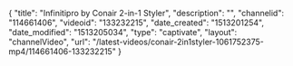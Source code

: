 {
    "title": "Infinitipro by Conair 2-in-1 Styler",
    "description": "",
    "channelid": "114661406",
    "videoid": "133232215",
    "date_created": "1513201254",
    "date_modified": "1513205034",
    "type": "captivate",
    "layout": "channelVideo",
    "url": "\/latest-videos\/conair-2in1styler-1061752375-mp4\/114661406-133232215"
}